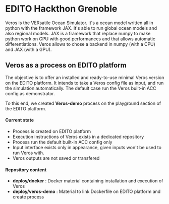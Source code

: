 # EDITO Hackthon Grenoble

Veros is the VERsatile Ocean Simulator. It's a ocean model written all in python with the framework JAX. It's able to run global ocean models and also regional models. 
JAX is a framework that replace numpy to make python work on GPU with good performances and that allows automatic differentiations. 
Veros allows to chose a backend in numpy (with a CPU) and JAX (with a GPU).

## Veros as a process on EDITO platform

The objective is to offer an installed and ready-to-use minimal Veros version on the EDITO platform. 
It intends to take a Veros config file as input, and run the simulation automatically. The default case run the Veros built-in ACC config as demonstrator.

To this end, we created **Veros-demo** process on the playground section of the EDITO platform.

#### Current state

- Process is created on EDITO platform
- Execution instructions of Veros exists in a dedicated repository
- Process run the default built-in ACC config only
- Input interface exists only in appearance, given inputs won't be used to run Veros with.
- Veros outputs are not saved or transfered

#### Repository content

- **deploy/docker** : Docker material containing installation and execution of Veros
- **deploy/veros-demo** : Material to link Dockerfile on EDITO platform and create process
